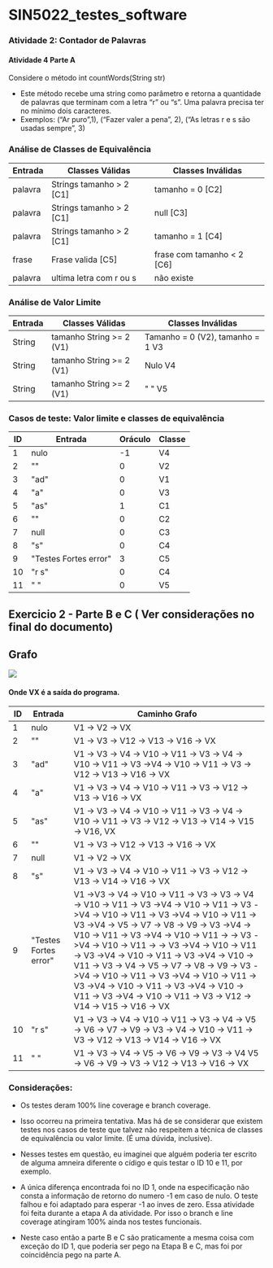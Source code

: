 # SIN5022_testes_software


### Atividade 2: Contador de Palavras

#### Atividade 4 Parte A
Considere o método int countWords(String str)
- Este método recebe uma string como parâmetro e retorna a
quantidade de palavras que terminam com a letra “r” ou “s”. Uma
palavra precisa ter no mínimo dois caracteres.
- Exemplos: (“Ar puro”,1), (“Fazer valer a pena”, 2), (“As letras r e s
são usadas sempre”, 3)

### Análise de Classes de Equivalência
| Entrada                        | Classes Válidas           | Classes Inválidas           |
|--------------------------------|---------------------------|-----------------------------|
| palavra                        | Strings tamanho > 2 [C1]  |tamanho = 0   [C2]           |
| palavra                        | Strings tamanho > 2 [C1]  |null          [C3]           |
| palavra                        | Strings tamanho > 2 [C1]  |tamanho = 1   [C4]           |
| frase                          | Frase valida        [C5]  | frase com  tamanho < 2  [C6]|
| palavra                        | ultima letra com r ou s   | não existe                  |


### Análise de Valor Limite
| Entrada                     |  Classes Válidas          | Classes Inválidas                  |
|-----------------------------|---------------------------|------------------------------------|
|String                       | tamanho String >= 2  (V1) | Tamanho = 0 (V2), tamanho = 1  V3  |
|String                       | tamanho String >= 2  (V1) | Nulo                           V4  |
|String                       | tamanho String >= 2  (V1) | "  "                           V5  |


### Casos de teste: Valor limite e classes de equivalência
| ID | Entrada   | Oráculo            | Classe       |
|----|-----------|--------------------|--------------|
|1   | nulo      | -1                 |   V4         |
|2   | ""        | 0                  |   V2         |
|3   | "ad"      | 0                  |   V1         |
|4   | "a"       | 0                  |   V3         |
|5   | "as"      | 1                  |   C1         |
|6   | ""        | 0                  |   C2         |
|7   | null      | 0                  |   C3         |
|8   | "s"       | 0                  |   C4         |
|9   | "Testes Fortes error"       | 3|   C5         |
|10  | "r s"     | 0                  |   C4         |
|11  | "  "      | 0                  |   V5         |


## Exercicio 2 - Parte B e C ( Ver considerações no final do documento)

## Grafo
<img src='https://g.gravizo.com/svg?
 digraph G {
   V1 -> V2;
   V1 -> V3;
   V2 -> VX;
   V3 -> V4;
   V3 -> V12;
   V4 -> V5;
   V5 -> V7;
   V7 -> V8;
   V8 -> V9;
   V9 -> V3;
   V9 -> V16
   V16 -> VX;
   V5 -> V6;
   V6 -> V7;
   V6 -> V9;
   V4 -> V10;
   V10 -> V11;
   V11 -> V12;
   V11 -> V3;
   V12 -> V14;
   V14 -> V15;
   V15 -> V16;
   V16 -> VX;
   V12 -> V13;
   V13 -> V14;
 }
'/>

#### Onde VX é a saída do programa.

| ID | Entrada   | Caminho Grafo                     |
|----|-----------|-----------------------------------|
|1   | nulo      | V1 -> V2 -> VX                    |
|2   | ""        | V1 -> V3 -> V12 -> V13 -> V16 -> VX|
|3   | "ad"      | V1 -> V3 -> V4 -> V10 -> V11 -> V3 -> V4 -> V10 -> V11 -> V3 ->V4 -> V10 -> V11 -> V3 -> V12 -> V13 -> V16 -> VX |
|4   | "a"       | V1 -> V3 -> V4 -> V10 -> V11 -> V3 -> V12 -> V13 -> V16 -> VX |
|5   | "as"      | V1 -> V3 -> V4 -> V10 -> V11 -> V3 -> V4 -> V10 -> V11 -> V3 -> V12 -> V13 -> V14 -> V15 -> V16, VX |
|6   | ""        | V1 -> V3 -> V12 -> V13 -> V16 -> VX|
|7   | null      | V1 -> V2 -> VX                    |
|8   | "s"       | V1 -> V3 -> V4 -> V10 -> V11 -> V3 -> V12 -> V13 -> V14 -> V16 -> VX |
|9   | "Testes Fortes error" | V1 ->V3 -> V4 -> V10 -> V11 -> V3 -> V3 -> V4 -> V10 -> V11 -> V3 ->V4 -> V10 -> V11 -> V3 ->V4 -> V10 -> V11 -> V3 ->V4 -> V10 -> V11 ->  V3 ->V4 -> V5 -> V7 -> V8 -> V9 -> V3 ->V4 -> V10 -> V11 -> V3 ->V4 -> V10 -> V11 -> -> V3 ->V4 -> V10 -> V11 -> -> V3 ->V4 -> V10 -> V11 -> V3 ->V4 -> V10 -> V11 -> V3 ->V4 -> V10 -> V11 -> V3 -> V4 -> V5 -> V7 -> V8 -> V9 -> V3 ->V4 -> V10 -> V11 -> V3 ->V4 -> V10 -> V11 -> V3 ->V4 -> V10 -> V11 -> V3 ->V4 -> V10 -> V11 -> V3 ->V4 -> V10 -> V11 -> V3 -> V12 -> V14 -> V15 -> V16 -> VX |
|10  | "r s"     | V1 -> V3 -> V4 -> V10 -> V11 -> V3 -> V4 -> V5 -> V6 -> V7 -> V9 -> V3 -> V4 -> V10 -> V11 -> V3 -> V12 -> V13 -> V14 -> V16 -> VX |
|11  | "  "      | V1 -> V3 -> V4 -> V5 -> V6 -> V9 -> V3 -> V4 V5 -> V6 -> V9 -> V3 -> V12 -> V13 -> V16 -> VX |

### Considerações:

  * Os testes deram 100% line coverage e branch coverage.

  * Isso ocorreu na primeira tentativa. Mas há de se considerar que existem testes nos casos de teste que talvez não respeitem a técnica de classes de equivalência ou valor limite. (É uma dúvida, inclusive).

  * Nesses testes em questão, eu imaginei que alguém poderia ter escrito de alguma amneira diferente o cídigo e quis testar o ID 10 e 11, por exemplo.

* A única diferença encontrada foi no ID 1, onde na especificação não consta a informação de retorno do numero -1 em caso de nulo. O teste falhou e foi adaptado para esperar -1 ao inves de zero. Essa atividade foi feita durante a etapa A da atividade. Por isso o branch e line coverage atingiram 100% ainda nos testes funcionais.

* Neste caso então a parte B e C são praticamente a mesma coisa com exceção do ID 1, que poderia ser pego na Etapa B e C, mas foi por coincidência pego na parte A.
